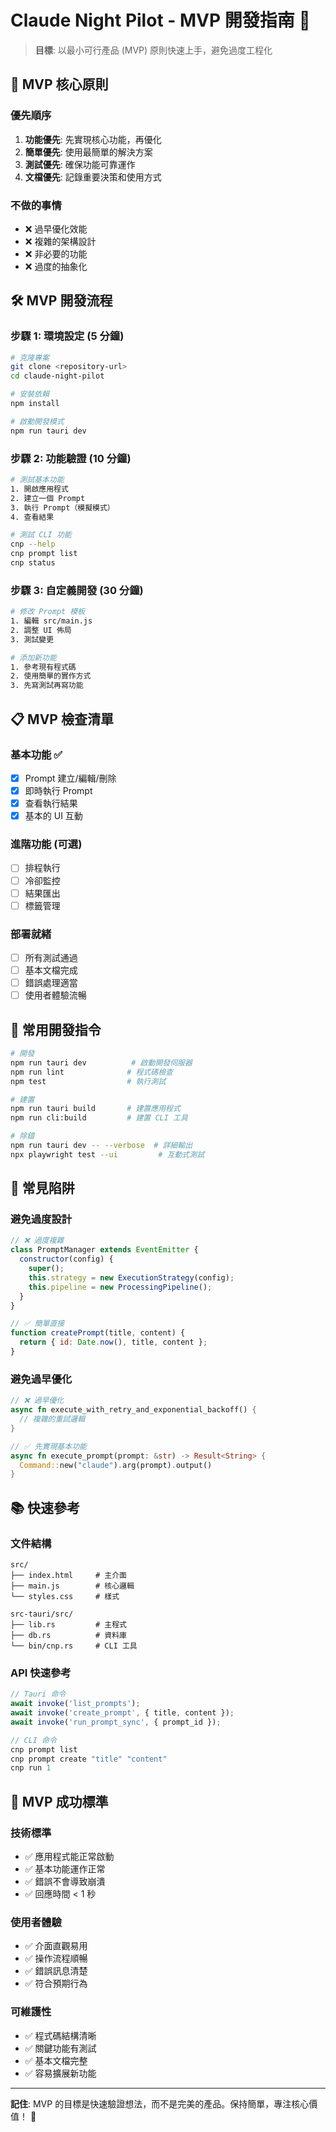 # Claude Night Pilot - MVP 開發指南 🚀

> **目標**: 以最小可行產品 (MVP) 原則快速上手，避免過度工程化

## 🎯 MVP 核心原則

### 優先順序

1. **功能優先**: 先實現核心功能，再優化
2. **簡單優先**: 使用最簡單的解決方案
3. **測試優先**: 確保功能可靠運作
4. **文檔優先**: 記錄重要決策和使用方式

### 不做的事情

- ❌ 過早優化效能
- ❌ 複雜的架構設計
- ❌ 非必要的功能
- ❌ 過度的抽象化

## 🛠️ MVP 開發流程

### 步驟 1: 環境設定 (5 分鐘)

```bash
# 克隆專案
git clone <repository-url>
cd claude-night-pilot

# 安裝依賴
npm install

# 啟動開發模式
npm run tauri dev
```

### 步驟 2: 功能驗證 (10 分鐘)

```bash
# 測試基本功能
1. 開啟應用程式
2. 建立一個 Prompt
3. 執行 Prompt（模擬模式）
4. 查看結果

# 測試 CLI 功能
cnp --help
cnp prompt list
cnp status
```

### 步驟 3: 自定義開發 (30 分鐘)

```bash
# 修改 Prompt 模板
1. 編輯 src/main.js
2. 調整 UI 佈局
3. 測試變更

# 添加新功能
1. 參考現有程式碼
2. 使用簡單的實作方式
3. 先寫測試再寫功能
```

## 📋 MVP 檢查清單

### 基本功能 ✅

- [x] Prompt 建立/編輯/刪除
- [x] 即時執行 Prompt
- [x] 查看執行結果
- [x] 基本的 UI 互動

### 進階功能 (可選)

- [ ] 排程執行
- [ ] 冷卻監控
- [ ] 結果匯出
- [ ] 標籤管理

### 部署就緒

- [ ] 所有測試通過
- [ ] 基本文檔完成
- [ ] 錯誤處理適當
- [ ] 使用者體驗流暢

## 🔧 常用開發指令

```bash
# 開發
npm run tauri dev          # 啟動開發伺服器
npm run lint              # 程式碼檢查
npm test                  # 執行測試

# 建置
npm run tauri build       # 建置應用程式
npm run cli:build         # 建置 CLI 工具

# 除錯
npm run tauri dev -- --verbose  # 詳細輸出
npx playwright test --ui         # 互動式測試
```

## 🚨 常見陷阱

### 避免過度設計

```javascript
// ❌ 過度複雜
class PromptManager extends EventEmitter {
  constructor(config) {
    super();
    this.strategy = new ExecutionStrategy(config);
    this.pipeline = new ProcessingPipeline();
  }
}

// ✅ 簡單直接
function createPrompt(title, content) {
  return { id: Date.now(), title, content };
}
```

### 避免過早優化

```rust
// ❌ 過早優化
async fn execute_with_retry_and_exponential_backoff() {
  // 複雜的重試邏輯
}

// ✅ 先實現基本功能
async fn execute_prompt(prompt: &str) -> Result<String> {
  Command::new("claude").arg(prompt).output()
}
```

## 📚 快速參考

### 文件結構

```
src/
├── index.html     # 主介面
├── main.js        # 核心邏輯
└── styles.css     # 樣式

src-tauri/src/
├── lib.rs         # 主程式
├── db.rs          # 資料庫
└── bin/cnp.rs     # CLI 工具
```

### API 快速參考

```javascript
// Tauri 命令
await invoke('list_prompts');
await invoke('create_prompt', { title, content });
await invoke('run_prompt_sync', { prompt_id });

// CLI 命令
cnp prompt list
cnp prompt create "title" "content"
cnp run 1
```

## 🎯 MVP 成功標準

### 技術標準

- ✅ 應用程式能正常啟動
- ✅ 基本功能運作正常
- ✅ 錯誤不會導致崩潰
- ✅ 回應時間 < 1 秒

### 使用者體驗

- ✅ 介面直觀易用
- ✅ 操作流程順暢
- ✅ 錯誤訊息清楚
- ✅ 符合預期行為

### 可維護性

- ✅ 程式碼結構清晰
- ✅ 關鍵功能有測試
- ✅ 基本文檔完整
- ✅ 容易擴展新功能

---

**記住**: MVP 的目標是快速驗證想法，而不是完美的產品。保持簡單，專注核心價值！ 🌟
